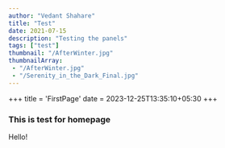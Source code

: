 ```yaml
---
author: "Vedant Shahare"
title: "Test"
date: 2021-07-15
description: "Testing the panels"
tags: ["test"]
thumbnail: "/AfterWinter.jpg"
thumbnailArray:
 - "/AfterWinter.jpg"
 - "/Serenity_in_the_Dark_Final.jpg"
---
```

+++
title = 'FirstPage'
date = 2023-12-25T13:35:10+05:30
+++

### This is test for homepage

Hello!